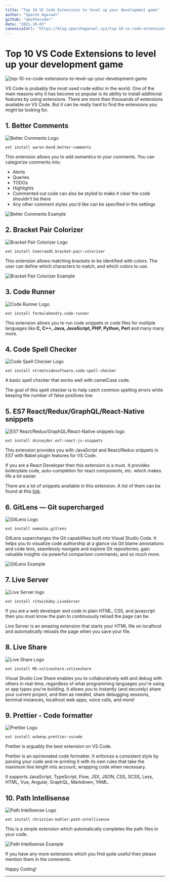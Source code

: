 ```yaml
---
title: "Top 10 VS Code Extensions to level up your development game"
author: "Sparsh Agarwal"
github: "akathecoder"
date: "2021-10-03"
canonicalUrl: "https://blog.sparshagarwal.xyz/top-10-vs-code-extensions-to-level-up-your-development-game"
---
```


# Top 10 VS Code Extensions to level up your development game

![top-10-vs-code-extensions-to-level-up-your-development-game](https://blog.sparshagarwal.xyz/_next/image?url=https%3A%2F%2Fcdn.hashnode.com%2Fres%2Fhashnode%2Fimage%2Fupload%2Fv1627103867388%2Ft-9hxpsTq.png%3Fw%3D1600%26h%3D840%26fit%3Dcrop%26crop%3Dentropy%26auto%3Dcompress%2Cformat%26format%3Dwebp&w=1920&q=75)

VS Code is probably the most used code editor in the world. One of the main reasons why it has become so popular is its ability to install additional features by using extensions. There are more than thousands of extensions available on VS Code. But it can be really hard to find the extensions you might be looking for.

## 1. Better Comments

![Better Comments Logo](https://cdn.hashnode.com/res/hashnode/image/upload/v1627102742603/I0AxtrPQc.png)

```shell
ext install aaron-bond.better-comments
```

This extension allows you to add semantics to your comments. You can categorize comments into:

- Alerts
- Queries
- TODOs
- Highlights
- Commented out code can also be styled to make it clear the code shouldn't be there
- Any other comment styles you'd like can be specified in the settings

![Better Comments Example](https://cdn.hashnode.com/res/hashnode/image/upload/v1627102744106/k5AbYONAv.png)

## 2. Bracket Pair Colorizer

![Bracket Pair Colorizer Logo](https://cdn.hashnode.com/res/hashnode/image/upload/v1627102745812/3v68bntnQ.png)

```shell
ext install CoenraadS.bracket-pair-colorizer
```

This extension allows matching brackets to be identified with colors. The user can define which characters to match, and which colors to use.

![Bracket Pair Colorizer Example](https://cdn.hashnode.com/res/hashnode/image/upload/v1627102747344/_A-6SqTZ7S.png)

## 3. Code Runner

![Code Runner Logo](https://cdn.hashnode.com/res/hashnode/image/upload/v1627102749330/Cor664-a6l.png)

```shell
ext install formulahendry.code-runner
```

This extension allows you to run code snippets or code files for multiple languages like **C, C++, Java, JavaScript, PHP, Python, Perl** and many many more.

## 4. Code Spell Checker

![Code Spell Checker Logo](https://cdn.hashnode.com/res/hashnode/image/upload/v1627102751189/xJ8HsTTrM.png)

```shell
ext install streetsidesoftware.code-spell-checker
```

A basic spell checker that works well with camelCase code.

The goal of this spell checker is to help catch common spelling errors while keeping the number of false positives low.

## 5. ES7 React/Redux/GraphQL/React-Native snippets

![ES7 React/Redux/GraphQL/React-Native snippets logo](https://cdn.hashnode.com/res/hashnode/image/upload/v1627102753011/mCvcDCMHA.png)

```shell
ext install dsznajder.es7-react-js-snippets
```

This extension provides you with JavaScript and React/Redux snippets in ES7 with Babel plugin features for VS Code.

If you are a React Developer then this extension is a must. It provides boilerplate code, auto-completion for react components, etc. which makes life a lot easier.

There are a lot of snippets available in this extension. A list of them can be found at this [link](https://marketplace.visualstudio.com/items?itemName=dsznajder.es7-react-js-snippets).

## 6. GitLens — Git supercharged

![GitLens Logo](https://cdn.hashnode.com/res/hashnode/image/upload/v1627102754737/d4WfqZ28t.png)

```shell
ext install eamodio.gitlens
```

GitLens supercharges the Git capabilities built into Visual Studio Code. It helps you to visualize code authorship at a glance via Git blame annotations and code lens, seamlessly navigate and explore Git repositories, gain valuable insights via powerful comparison commands, and so much more.

![GitLens Example](https://cdn.hashnode.com/res/hashnode/image/upload/v1627102756653/DvV8wiIju.gif)

## 7. Live Server

![Live Server logo](https://cdn.hashnode.com/res/hashnode/image/upload/v1627102758536/xH4iaA3H7.png)

```shell
ext install ritwickdey.LiveServer
```

If you are a web developer and code in plain HTML, CSS, and javascript then you must know the pain to continuously reload the page can be.

Live Server is an amazing extension that starts your HTML file on localhost and automatically reloads the page when you save your file.

## 8. Live Share

![Live Share Logo](https://ms-vsliveshare.gallerycdn.vsassets.io/extensions/ms-vsliveshare/vsliveshare/1.0.4836/1631310736559/Microsoft.VisualStudio.Services.Icons.Default)

```shell
ext install MS-vsliveshare.vsliveshare
```

Visual Studio Live Share enables you to collaboratively edit and debug with others in real-time, regardless of what programming languages you're using or app types you're building. It allows you to instantly (and securely) share your current project, and then as needed, share debugging sessions, terminal instances, localhost web apps, voice calls, and more!

## 9. Prettier - Code formatter

![Prettier Logo](https://esbenp.gallerycdn.vsassets.io/extensions/esbenp/prettier-vscode/9.0.0/1632149351877/Microsoft.VisualStudio.Services.Icons.Default)

```shell
ext install esbenp.prettier-vscode
```

Prettier is arguably the best extension on VS Code.

Prettier is an opinionated code formatter. It enforces a consistent style by parsing your code and re-printing it with its own rules that take the maximum line length into account, wrapping code when necessary.

It supports JavaScript, TypeScript, Flow, JSX, JSON, CSS, SCSS, Less, HTML, Vue, Angular, GraphQL, Markdown, YAML.

## 10. Path Intellisense

![Path Intellisense Logo](https://cdn.hashnode.com/res/hashnode/image/upload/v1627102763726/DdyNt7TRr.png)

```shell
ext install christian-kohler.path-intellisense
```

This is a simple extension which automatically completes the path files in your code.

![Path Intellisense Example](https://cdn.hashnode.com/res/hashnode/image/upload/v1627102765301/Wa7tSSIf4.gif)

If you have any more extensions which you find quite useful then please mention them in the comments.

Happy Coding!

---
